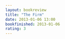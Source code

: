 ```yaml
---
layout: bookreview
title: "The Firm"
date: 2013-01-06 13:00
bookfinished: 2013-01-06
rating: 3
---
```


